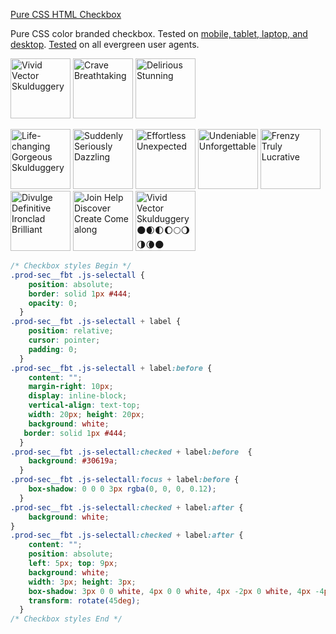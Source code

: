[Pure CSS HTML Checkbox](https://neodigm.github.io/css_checkbox/)

Pure CSS color branded checkbox. Tested on [mobile, tablet, laptop, and desktop](https://www.thescottkrause.com/categories/ux/). [Tested](https://neodigm.github.io/end_to_end_testing/) on all evergreen user agents.

<p>
<img src="https://neodigm.github.io/vivid_vector_alphabet/wasm/vvc.svg" width="96" alt="Vivid Vector Skulduggery">
<img src="https://neodigm.github.io/vivid_vector_alphabet/wasm/vvs.svg" width="96" alt="Crave Breathtaking">
<img src="https://neodigm.github.io/vivid_vector_alphabet/wasm/vvs.svg" width="96" alt="Delirious Stunning">
</p>

<p>
<img src="https://neodigm.github.io/vivid_vector_alphabet/wasm/vvc.svg" width="96" alt="Life-changing Gorgeous Skulduggery">
<img src="https://neodigm.github.io/vivid_vector_alphabet/wasm/vvh.svg" width="96" alt="Suddenly Seriously Dazzling">
<img src="https://neodigm.github.io/vivid_vector_alphabet/wasm/vve.svg" width="96" alt="Effortless Unexpected">
<img src="https://neodigm.github.io/vivid_vector_alphabet/wasm/vvc.svg" width="96" alt="Undeniable Unforgettable">
<img src="https://neodigm.github.io/vivid_vector_alphabet/wasm/vvk.svg" width="96" alt="Frenzy Truly Lucrative">
<img src="https://neodigm.github.io/vivid_vector_alphabet/wasm/vvb.svg" width="96" alt="Divulge Definitive Ironclad Brilliant">
<img src="https://neodigm.github.io/vivid_vector_alphabet/wasm/vvo.svg" width="96" alt="Join Help Discover Create Come along">
<img src="https://neodigm.github.io/vivid_vector_alphabet/wasm/vvx.svg" width="96" alt="Vivid Vector Skulduggery 🌑🌒🌓🌔🌕🌖🌗🌘🌑 ">
</p>

```css
/* Checkbox styles Begin */
.prod-sec__fbt .js-selectall {
    position: absolute;
    border: solid 1px #444;
    opacity: 0;
  }
.prod-sec__fbt .js-selectall + label {
    position: relative;
    cursor: pointer;
    padding: 0;
  }
.prod-sec__fbt .js-selectall + label:before {
    content: "";
    margin-right: 10px;
    display: inline-block;
    vertical-align: text-top;
    width: 20px; height: 20px;
    background: white;
   border: solid 1px #444;
  }
.prod-sec__fbt .js-selectall:checked + label:before  {
    background: #30619a;
  }
.prod-sec__fbt .js-selectall:focus + label:before {
    box-shadow: 0 0 0 3px rgba(0, 0, 0, 0.12);
  }
.prod-sec__fbt .js-selectall:checked + label:after {
    background: white;
}
.prod-sec__fbt .js-selectall:checked + label:after {
    content: "";
    position: absolute;
    left: 5px; top: 9px;
    background: white;
    width: 3px; height: 3px;
    box-shadow: 3px 0 0 white, 4px 0 0 white, 4px -2px 0 white, 4px -4px 0 white, 4px -6px 0 white, 4px -8px 0 white;
    transform: rotate(45deg);
  }
/* Checkbox styles End */
```


